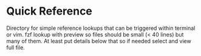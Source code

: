 # Quick Reference

Directory for simple reference lookups that can be triggered within terminal or vim.
fzf lookup with preview so files should be small (< 40 lines) but many of them. At
least put details below that so if needed select and view full file.
